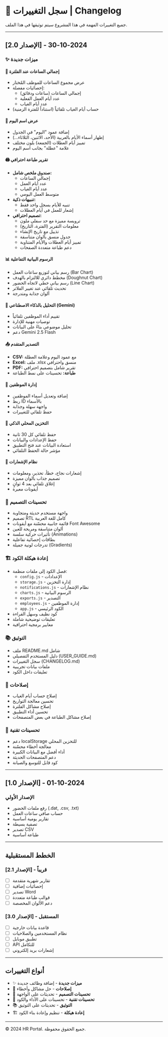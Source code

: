 # 📝 سجل التغييرات | Changelog

جميع التغييرات المهمة في هذا المشروع سيتم توثيقها في هذا الملف.

---

## [الإصدار 2.0] - 2024-10-30

### ✨ ميزات جديدة

#### 🎯 **إجمالي الساعات عند الفلترة**
- عرض مجموع الساعات للموظف المُختار
- إحصائيات مفصلة:
  - إجمالي الساعات (ساعات ودقائق)
  - عدد أيام العمل الفعلية
  - عدد أيام الغياب
- حساب أيام الغياب تلقائياً (استناداً للفترة الزمنية)

#### 📅 **عرض اسم اليوم**
- إضافة عمود "اليوم" في الجدول
- إظهار أسماء الأيام بالعربية (الأحد، الاثنين، الثلاثاء...)
- تمييز أيام العطلات (الجمعة) بلون مختلف
- علامة "عطلة" بجانب اسم اليوم

#### 🖨️ **تقرير طباعة احترافي**
- **صندوق ملخص شامل:**
  - إجمالي الساعات
  - عدد أيام العمل
  - عدد أيام الغياب
  - متوسط العمل اليومي
- **تنبيهات ذكية:**
  - تنبيه للأيام بسجل واحد فقط
  - إشعار للعمل في أيام العطلات
- **تصميم احترافي:**
  - ترويسة مميزة مع حد سفلي ملون
  - معلومات التقرير (الفترة، التاريخ)
  - تذييل مع تاريخ الإنشاء
  - جدول منسق بألوان متناسقة
  - تمييز أيام العطلات والأيام المتناوبة
  - دعم طباعة متعددة الصفحات

#### 📊 **الرسوم البيانية التفاعلية**
- رسم بياني لتوزيع ساعات العمل (Bar Chart)
- مخطط دائري للالتزام بالهدف (Doughnut Chart)
- رسم بياني خطي لاتجاه الحضور (Line Chart)
- تحديث تلقائي عند تغيير الفلاتر
- ألوان جذابة ومتدرجة

#### 🤖 **التحليل بالذكاء الاصطناعي (Gemini)**
- تقييم أداء الموظفين تلقائياً
- توصيات مهنية للإدارة
- تحليل موضوعي بناءً على البيانات
- دعم Gemini 2.5 Flash

#### 📤 **التصدير المتقدم**
- **CSV:** مع عمود اليوم وعلامة العطلة
- **Excel:** ملف .xlsx منسق واحترافي
- **PDF:** تقرير شامل بتصميم احترافي
- **طباعة:** تحسينات على نمط الطباعة

#### 👥 **إدارة الموظفين**
- إضافة وتعديل أسماء الموظفين
- ربط ID بالأسماء
- واجهة سهلة وجذابة
- حفظ تلقائي للتغييرات

#### 💾 **التخزين المحلي الذكي**
- حفظ تلقائي كل 30 ثانية
- حفظ الإعدادات والبيانات
- استعادة البيانات عند فتح التطبيق
- مؤشر حالة الحفظ التلقائي

#### 🔔 **نظام الإشعارات**
- إشعارات نجاح، خطأ، تحذير، ومعلومات
- تصميم جذاب بألوان مميزة
- إغلاق تلقائي بعد 4 ثوانٍ
- أيقونات معبرة

### 🎨 **تحسينات التصميم**

- واجهة مستخدم حديثة ومتجاوبة
- تصميم RTL كامل للغة العربية
- قائمة جانبية محسّنة مع أيقونات Font Awesome
- ألوان متناسقة ومريحة للعين
- تأثيرات حركية سلسة (Animations)
- بطاقات إحصائية تفاعلية
- تدرجات لونية جميلة (Gradients)

### 🏗️ **إعادة هيكلة الكود**

- فصل الكود إلى ملفات منظمة:
  - `config.js` - الإعدادات
  - `storage.js` - إدارة التخزين
  - `notifications.js` - نظام الإشعارات
  - `charts.js` - الرسوم البيانية
  - `exports.js` - التصدير
  - `employees.js` - إدارة الموظفين
  - `app.js` - الكود الرئيسي
- كود نظيف وسهل القراءة
- تعليقات توضيحية شاملة
- معايير برمجية احترافية

### 📚 **التوثيق**

- ملف README.md شامل
- دليل المستخدم التفصيلي (USER_GUIDE.md)
- سجل التغييرات (CHANGELOG.md)
- ملفات بيانات تجريبية
- تعليقات داخل الكود

### 🐛 **إصلاحات**

- إصلاح حساب أيام الغياب
- تحسين معالجة التواريخ
- إصلاح مشاكل الفلترة
- تحسين أداء التطبيق
- إصلاح مشاكل الطباعة في بعض المتصفحات

### 🔧 **تحسينات تقنية**

- دعم localStorage للتخزين المحلي
- معالجة أخطاء محسّنة
- أداء أفضل مع البيانات الكبيرة
- دعم المتصفحات الحديثة
- كود قابل للتوسع والصيانة

---

## [الإصدار 1.0] - 2024-10-01

### الإصدار الأولي
- رفع ملفات الحضور (.dat, .csv, .txt)
- حساب صافي ساعات العمل
- تقارير يومية أساسية
- تصفية بسيطة
- تصدير CSV
- طباعة أساسية

---

## الخطط المستقبلية

### [الإصدار 2.1] - قريباً
- [ ] تقارير شهرية متقدمة
- [ ] إحصائيات إضافية
- [ ] تصدير Word
- [ ] قوالب طباعة متعددة
- [ ] دعم الألوان المخصصة

### [الإصدار 3.0] - المستقبل
- [ ] قاعدة بيانات خارجية
- [ ] نظام المستخدمين والصلاحيات
- [ ] تطبيق موبايل
- [ ] API للتكامل
- [ ] إشعارات بريد إلكتروني

---

## أنواع التغييرات

- ✨ **ميزات جديدة** - إضافة وظائف جديدة
- 🐛 **إصلاحات** - حل مشاكل وأخطاء
- 🎨 **تحسينات التصميم** - تحديثات على الواجهة
- 🔧 **تحسينات تقنية** - تحسينات على الأداء والكود
- 📚 **التوثيق** - تحديثات على التوثيق
- 🏗️ **إعادة هيكلة** - تنظيم وإعادة بناء الكود

---

© 2024 HR Portal. جميع الحقوق محفوظة.

